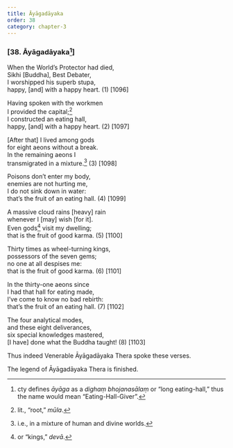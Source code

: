 ```yaml
---
title: Āyāgadāyaka
order: 38
category: chapter-3
---
```


### \[38. Āyāgadāyaka[^1]\]

When the World’s Protector had died,  
Sikhi \[Buddha\], Best Debater,  
I worshipped his superb stupa,  
happy, \[and\] with a happy heart. (1) \[1096\]

Having spoken with the workmen  
I provided the capital;[^2]  
I constructed an eating hall,  
happy, \[and\] with a happy heart. (2) \[1097\]

\[After that\] I lived among gods  
for eight aeons without a break.  
In the remaining aeons I  
transmigrated in a mixture.[^3] (3) \[1098\]

Poisons don’t enter my body,  
enemies are not hurting me,  
I do not sink down in water:  
that’s the fruit of an eating hall. (4) \[1099\]

A massive cloud rains \[heavy\] rain  
whenever I \[may\] wish \[for it\].  
Even gods[^4] visit my dwelling;  
that is the fruit of good karma. (5) \[1100\]

Thirty times as wheel-turning kings,  
possessors of the seven gems;  
no one at all despises me:  
that is the fruit of good karma. (6) \[1101\]

In the thirty-one aeons since  
I had that hall for eating made,  
I’ve come to know no bad rebirth:  
that’s the fruit of an eating hall. (7) \[1102\]

The four analytical modes,  
and these eight deliverances,  
six special knowledges mastered,  
\[I have\] done what the Buddha taught! (8) \[1103\]

Thus indeed Venerable Āyāgadāyaka Thera spoke these verses.

The legend of Āyāgadāyaka Thera is finished.

[^1]: cty defines *āyāga* as a *dighaṃ bhojanasālaṃ* or “long eating-hall,” thus the name would mean “Eating-Hall-Giver”.

[^2]: lit., “root,” *mūla*.

[^3]: i.e., in a mixture of human and divine worlds.

[^4]: or “kings,” *devā*.
